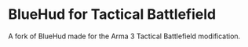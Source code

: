 # BlueHud for Tactical Battlefield
A fork of BlueHud made for the Arma 3 Tactical Battlefield modification.
